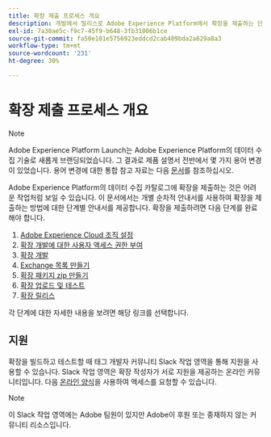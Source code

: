 ```yaml
---
title: 확장 제출 프로세스 개요
description: 개발에서 릴리스로 Adobe Experience Platform에서 확장을 제출하는 단계를 알아봅니다.
exl-id: 7a30ae5c-f9c7-45f9-b648-3fb31006b1ce
source-git-commit: fa50e101e5756923eddcd2cab409bda2a629a8a3
workflow-type: tm+mt
source-wordcount: '231'
ht-degree: 30%

---
```


# 확장 제출 프로세스 개요

>[!NOTE]
>
>Adobe Experience Platform Launch는 Adobe Experience Platform의 데이터 수집 기술로 새롭게 브랜딩되었습니다. 그 결과로 제품 설명서 전반에서 몇 가지 용어 변경이 있었습니다. 용어 변경에 대한 통합 참고 자료는 다음 [문서](../../term-updates.md)를 참조하십시오.

Adobe Experience Platform의 데이터 수집 카탈로그에 확장을 제출하는 것은 어려운 작업처럼 보일 수 있습니다. 이 문서에서는 개별 순차적 안내서를 사용하여 확장을 제출하는 방법에 대한 단계별 안내서를 제공합니다. 확장을 제출하려면 다음 단계를 완료해야 합니다.

1. [Adobe Experience Cloud 조직 설정](./setup.md)
1. [확장 개발에 대한 사용자 액세스 권한 부여](./access.md)
1. [확장 개발](./develop.md)
1. [Exchange 목록 만들기](./create-listing.md)
1. [확장 패키지 zip 만들기](./create-extension-package-zip.md)
1. [확장 업로드 및 테스트](./upload-and-test.md)
1. [확장 릴리스](./release.md)

각 단계에 대한 자세한 내용을 보려면 해당 링크를 선택합니다.

## 지원

확장을 빌드하고 테스트할 때 태그 개발자 커뮤니티 Slack 작업 영역을 통해 지원을 사용할 수 있습니다. Slack 작업 영역은 확장 작성자가 서로 지원을 제공하는 온라인 커뮤니티입니다. 다음 [온라인 양식](https://docs.google.com/forms/d/e/1FAIpQLScq1m63YkDrRpvPLhzUqtfoleWiDDTTXZsSivIXRfFdlSMzpQ/viewform)을 사용하여 액세스를 요청할 수 있습니다.

>[!NOTE]
>
>이 Slack 작업 영역에는 Adobe 팀원이 있지만 Adobe이 후원 또는 중재하지 않는 커뮤니티 리소스입니다.
